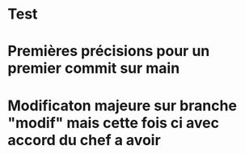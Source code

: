 # Test

# Premières précisions  pour un premier commit sur main

# Modificaton majeure sur branche "modif" mais cette fois ci avec accord du chef a avoir